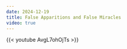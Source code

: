 ```yaml
---
date: 2024-12-19
title: False Apparitions and False Miracles
video: true
---
```



{{< youtube AvgL7ohOjTs >}}
